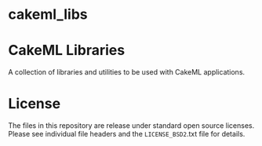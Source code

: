 <!--
     Copyright 2018, Data61
     Commonwealth Scientific and Industrial Research Organisation (CSIRO)
     ABN 41 687 119 230.

     This software may be distributed and modified according to the terms of
     the BSD 2-Clause license. Note that NO WARRANTY is provided.
     See "LICENSE_BSD2.txt" for details.

     @TAG(DATA61_BSD)
-->
# cakeml_libs

CakeML Libraries
=======================

A collection of libraries and utilities to be used with CakeML applications.

License
========

The files in this repository are release under standard open source licenses.
Please see individual file headers and the `LICENSE_BSD2`.txt file for details.
